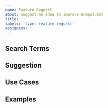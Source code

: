 ```yaml
---
name: Feature Request
about: Suggest an idea to improve Wumpus.bot
title: ''
labels: 'type: feature request'
assignees: ''
---
```


## Search Terms
<!-- List of keywords you searched for before creating this issue. Write them down here so that others can find this suggestion more easily -->

## Suggestion
<!-- A summary of what you'd like to see added or changed -->

## Use Cases
<!--
What do you want to use this for?
What shortcomings exist with current approaches?
-->

## Examples
<!-- Show how this would be used and what the behavior would be -->